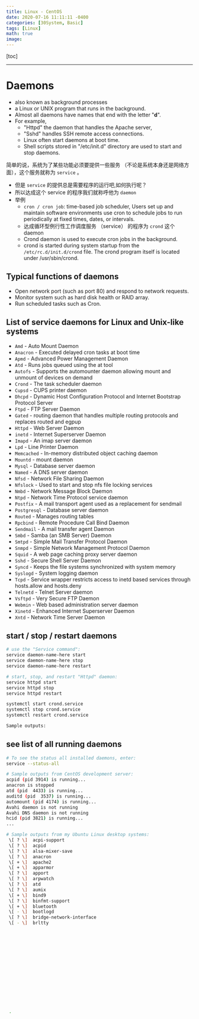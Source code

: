 ```yaml
---
title: Linux - CentOS
date: 2020-07-16 11:11:11 -0400
categories: [30System, Basic]
tags: [Linux]
math: true
image:
---
```


[toc]

---


# Daemons

- also known as background processes
- a Linux or UNIX program that runs in the background.
- Almost all daemons have names that end with the letter "**d**".
- For example,
  - "Httpd" the daemon that handles the Apache server,
  - "Sshd" handles SSH remote access connections.
  - Linux often start daemons at boot time.
  - Shell scripts stored in "/etc/init.d" directory are used to start and stop daemons.


简单的说，系统为了某些功能必须要提供一些服务 （不论是系统本身还是网络方面），这个服务就称为 `service` 。
- 但是 `service` 的提供总是需要程序的运行吧,如何执行呢？
- 所以达成这个 service 的程序我们就称呼他为 `daemon`
- 举例
  - `cron / cron job`: time-based job scheduler, Users set up and maintain software environments use cron to schedule jobs to run periodically at fixed times, dates, or intervals.
  - 达成循环型例行性工作调度服务 （service） 的程序为 `crond` 这个 daemon
  - Crond daemon is used to execute cron jobs in the background.
  - crond is started during system startup from the `/etc/rc.d/init.d/crond` file. The crond program itself is located under /usr/sbin/crond.



## Typical functions of daemons

*   Open network port (such as port 80) and respond to network requests.
*   Monitor system such as hard disk health or RAID array.
*   Run scheduled tasks such as Cron.


## List of service daemons for Linux and Unix-like systems

* `Amd` - Auto Mount Daemon
* `Anacron` - Executed delayed cron tasks at boot time
* `Apmd` - Advanced Power Management Daemon
* `Atd` - Runs jobs queued using the at tool
* `Autofs` - Supports the automounter daemon allowing mount and unmount of devices on demand
* `Crond` - The task scheduler daemon
* `Cupsd` - CUPS printer daemon
* `Dhcpd` - Dynamic Host Configuration Protocol and Internet Bootstrap Protocol Server
* `Ftpd` - FTP Server Daemon
* `Gated` - routing daemon that handles multiple routing protocols and replaces routed and egpup
* `Httpd` - Web Server Daemon
* `inetd` - Internet Superserver Daemon
* `Imapd` - An imap server daemon
* `Lpd` - Line Printer Daemon
* `Memcached` - In-memory distributed object caching daemon
* `Mountd` - mount daemon
* `Mysql` - Database server daemon
* `Named` - A DNS server daemon
* `Nfsd` - Network File Sharing Daemon
* `Nfslock` - Used to start and stop nfs file locking services
* `Nmbd` - Network Message Block Daemon
* `Ntpd` - Network Time Protocol service daemon
* `Postfix` - A mail transport agent used as a replacement for sendmail
* `Postgresql` - Database server daemon
* `Routed` - Manages routing tables
* `Rpcbind` - Remote Procedure Call Bind Daemon
* `Sendmail` - A mail transfer agent Daemon
* `Smbd` - Samba (an SMB Server) Daemon
* `Smtpd` - Simple Mail Transfer Protocol Daemon
* `Snmpd` - Simple Network Management Protocol Daemon
* `Squid` - A web page caching proxy server daemon
* `Sshd` - Secure Shell Server Daemon
* `Syncd` - Keeps the file systems synchronized with system memory
* `Syslogd` - System logging daemon
* `Tcpd` - Service wrapper restricts access to inetd based services through hosts.allow and hosts.deny
* `Telnetd` - Telnet Server daemon
* `Vsftpd` - Very Secure FTP Daemon
* `Webmin` - Web based administration server daemon
* `Xinetd` - Enhanced Internet Superserver Daemon
* `Xntd` - Network Time Server Daemon



## start / stop / restart daemons

```bash
# use the "Service command":
service daemon-name-here start
service daemon-name-here stop
service daemon-name-here restart

# start, stop, and restart "Httpd" daemon:
service httpd start
service httpd stop
service httpd restart

systemctl start crond.service
systemctl stop crond.service
systemctl restart crond.service

Sample outputs:
```

## see list of all running daemons

```bash
# To see the status all installed daemons, enter:
service --status-all

# Sample outputs from CentOS development server:
acpid (pid 3914) is running...
anacron is stopped
atd (pid  4433) is running...
auditd (pid  3537) is running...
automount (pid 4174) is running...
Avahi daemon is not running
Avahi DNS daemon is not running
hcid (pid 3821) is running...
...

# Sample outputs from my Ubuntu Linux desktop systems:
 \[ ? \]  acpi-support
 \[ ? \]  acpid
 \[ ? \]  alsa-mixer-save
 \[ ? \]  anacron
 \[ + \]  apache2
 \[ + \]  apparmor
 \[ ? \]  apport
 \[ ? \]  arpwatch
 \[ ? \]  atd
 \[ ? \]  aumix
 \[ + \]  bind9
 \[ ? \]  binfmt-support
 \[ + \]  bluetooth
 \[ - \]  bootlogd
 \[ ? \]  bridge-network-interface
 \[ - \]  brltty
















 .
